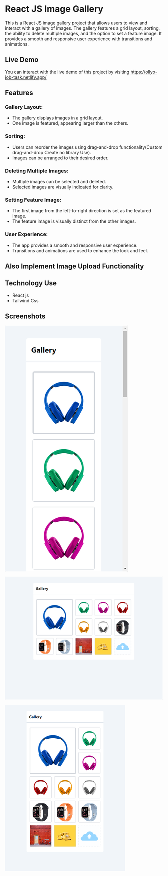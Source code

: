 # React JS Image Gallery
This is a React JS image gallery project that allows users to view and interact with a gallery of images. The gallery features a grid layout, sorting, the ability to delete multiple images, and the option to set a feature image. It provides a smooth and responsive user experience with transitions and animations.

## Live Demo

You can interact with the live demo of this project by visiting https://ollyo-job-task.netlify.app/

## Features

### Gallery Layout:
  - The gallery displays images in a grid layout.
  - One image is featured, appearing larger than the others.

### Sorting:
   - Users can reorder the images using drag-and-drop functionality(Custom    drag-and-drop Create no library Use).
   - Images can be arranged to their desired order.

### Deleting Multiple Images:
  - Multiple images can be selected and deleted.
  - Selected images are visually indicated for clarity.

### Setting Feature Image:
  - The first image from the left-to-right direction is set as the featured   image.
  - The feature image is visually distinct from the other images.

### User Experience:
  - The app provides a smooth and responsive user experience.
  - Transitions and animations are used to enhance the look and feel.

## Also Implement Image Upload Functionality

## Technology Use
  - React js
  - Tailwind Css

## Screenshots

![Sample Image](./src/assets/images/Pixel-3-3-XL-393x786.png)

![Sample Image](./src/assets/images/Medium-Screen-1024x800.png)

![Sample Image](./src/assets/images/md-img.png)